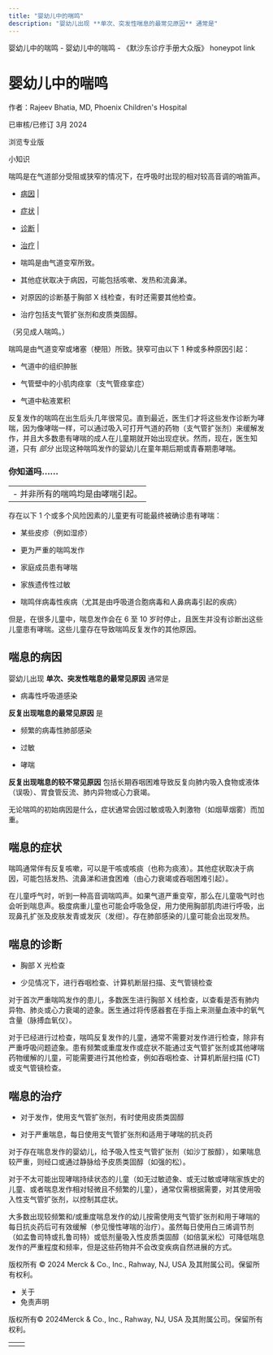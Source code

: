 ```yaml
---
title: "婴幼儿中的喘鸣"
description: "婴幼儿出现 **单次、突发性喘息的最常见原因** 通常是"
---
```


﻿婴幼儿中的喘鸣 \- 婴幼儿中的喘鸣 \- 《默沙东诊疗手册大众版》 honeypot link

# 婴幼儿中的喘鸣

作者：Rajeev Bhatia, MD, Phoenix Children's Hospital

已审核/已修订 3月 2024

浏览专业版

小知识

喘鸣是在气道部分受阻或狭窄的情况下，在呼吸时出现的相对较高音调的哨笛声。

- [病因](#病因_v13389390_zh) \|
- [症状](#症状_v13389403_zh) \|
- [诊断](#诊断_v13389407_zh) \|
- [治疗](#治疗_v13389419_zh) \|

- 喘鸣是由气道变窄所致。

- 其他症状取决于病因，可能包括咳嗽、发热和流鼻涕。

- 对原因的诊断基于胸部 X 线检查，有时还需要其他检查。

- 治疗包括支气管扩张剂和皮质类固醇。


（另见成人喘鸣。）

喘鸣是由气道变窄或堵塞（梗阻）所致。狭窄可由以下 1 种或多种原因引起：

- 气道中的组织肿胀

- 气管壁中的小肌肉痉挛（支气管痉挛症）

- 气道中粘液累积


反复发作的喘鸣在出生后头几年很常见。直到最近，医生们才将这些发作诊断为哮喘，因为像哮喘一样，可以通过吸入可打开气道的药物（支气管扩张剂）来缓解发作，并且大多数患有哮喘的成人在儿童期就开始出现症状。然而，现在，医生知道，只有 _部分_ 出现这种喘鸣发作的婴幼儿在童年期后期或青春期患哮喘。

### 你知道吗……

|     |
| --- |
| - 并非所有的喘鸣均是由哮喘引起。 |

存在以下 1 个或多个风险因素的儿童更有可能最终被确诊患有哮喘：

- 某些皮疹（例如湿疹）

- 更为严重的喘鸣发作

- 家庭成员患有哮喘

- 家族遗传性过敏

- 喘鸣伴病毒性疾病（尤其是由呼吸道合胞病毒和人鼻病毒引起的疾病）


但是，在很多儿童中，喘息发作会在 6 至 10 岁时停止，且医生并没有诊断出这些儿童患有哮喘。这些儿童存在导致喘鸣反复发作的其他原因。

## 喘息的病因

婴幼儿出现 **单次、突发性喘息的最常见原因** 通常是

- 病毒性呼吸道感染


**反复出现喘息的最常见原因** 是

- 频繁的病毒性肺部感染

- 过敏

- 哮喘


**反复出现喘息的较不常见原因** 包括长期吞咽困难导致反复向肺内吸入食物或液体（误吸）、胃食管反流、肺内异物或心力衰竭。

无论喘鸣的初始病因是什么，症状通常会因过敏或吸入刺激物（如烟草烟雾）而加重。

## 喘息的症状

喘鸣通常伴有反复咳嗽，可以是干咳或咳痰（也称为痰液）。其他症状取决于病因，可能包括发热、流鼻涕和进食困难（由心力衰竭或吞咽困难引起）。

在儿童呼气时，听到一种高音调喘鸣声。如果气道严重变窄，那么在儿童吸气时也会听到喘息声。极度病重儿童也可能会呼吸急促，用力使用胸部肌肉进行呼吸，出现鼻孔扩张及皮肤发青或发灰（发绀）。存在肺部感染的儿童可能会出现发热。

## 喘息的诊断

- 胸部 X 光检查

- 少见情况下，进行吞咽检查、计算机断层扫描、支气管镜检查


对于首次严重喘鸣发作的患儿，多数医生进行胸部 X 线检查，以查看是否有肺内异物、肺炎或心力衰竭的迹象。医生通过将传感器套在手指上来测量血液中的氧气含量（脉搏血氧仪）。

对于已经进行过检查，喘鸣反复发作的儿童，通常不需要对发作进行检查，除非有严重呼吸问题迹象。患有频繁或重度发作或症状不能通过支气管扩张剂或其他哮喘药物缓解的儿童，可能需要进行其他检查，例如吞咽检查、计算机断层扫描 (CT) 或支气管镜检查。

## 喘息的治疗

- 对于发作，使用支气管扩张剂，有时使用皮质类固醇

- 对于严重喘息，每日使用支气管扩张剂和适用于哮喘的抗炎药


对于存在喘息发作的婴幼儿，给予吸入性支气管扩张剂（如沙丁胺醇），如果喘息较严重，则经口或通过静脉给予皮质类固醇（如强的松）。

对于不太可能出现哮喘持续状态的儿童（如无过敏迹象、或无过敏或哮喘家族史的儿童、或者喘息发作相对轻微且不频繁的儿童），通常仅需根据需要，对其使用吸入性支气管扩张剂，以控制其症状。

大多数出现较频繁和/或重度喘息发作的幼儿按需使用支气管扩张剂和用于哮喘的每日抗炎药后可有效缓解（参见慢性哮喘的治疗）。虽然每日使用白三烯调节剂（如孟鲁司特或扎鲁司特）或低剂量吸入性皮质类固醇（如倍氯米松）可降低喘息发作的严重程度和频率，但是这些药物并不会改变疾病自然进展的方式。



版权所有 © 2024
Merck & Co., Inc., Rahway, NJ, USA 及其附属公司。保留所有权利。

- 关于
- 免责声明

版权所有© 2024Merck & Co., Inc., Rahway, NJ, USA 及其附属公司。保留所有权利。

|     |     |
| --- | --- |
|  |  |
